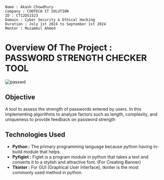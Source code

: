 ```
Name : Akash Chowdhury
Company : CODTECH IT SOLUTION
ID : CT12DS1523
Domain : Cyber Security & Ethical Hacking
Duration : July 1st 2024 to September 1st 2024
Mentor : Muzammil Ahmed
```
# Overview Of The Project : PASSWORD STRENGTH CHECKER TOOL
![passwd](https://github.com/user-attachments/assets/dca28806-8543-4c81-91c1-d12ff5502790)

## Objective
A tool to assess the strength of passwords entered by users. In this implementing algorithms to analyze factors such as length, complexity, and uniqueness to provide feedback on password strength
## Technologies Used
- **Python :** The primary programming language because python having in-build module that helps.
- **Pyfiglet :** Figlet is a program module in python that takes a text and converts it to a stylish and attractive font. (For Creating Banner)
- **Tkinter :** For GUI (Graphical User Interface), tkinter is the most commonly used method in python. 

